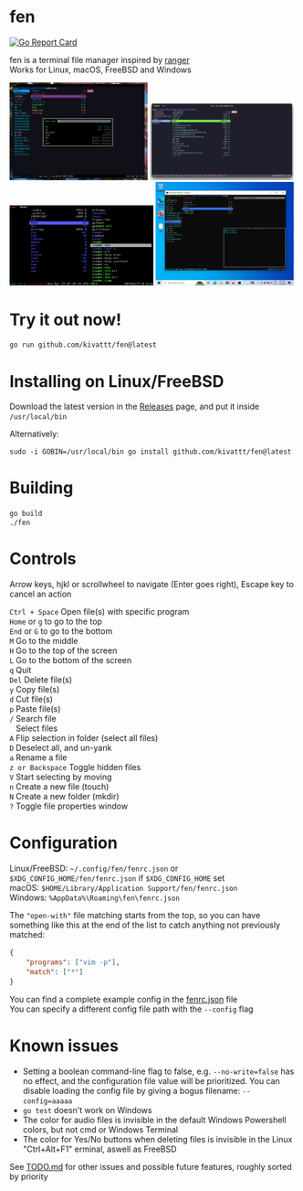# fen

[![Go Report Card](https://goreportcard.com/badge/github.com/kivattt/fen)](https://goreportcard.com/report/github.com/kivattt/fen)

fen is a terminal file manager inspired by [ranger](https://github.com/ranger/ranger)\
Works for Linux, macOS, FreeBSD and Windows

<p float="left">
<img src="screenshots/linux.png" alt="fen running on Linux, in the process of renaming a file" width="48%">
<img src="screenshots/macos.png" alt="fen running on macOS, showing the no-write feature" width="50%">
<img src="screenshots/freebsd.png" alt="fen running on FreeBSD, showing the root file system" width="50%">
<img src="screenshots/windows.png" alt="fen running on Windows, showing the file properties window" width="48%">
</p>

# Try it out now!
```
go run github.com/kivattt/fen@latest
```

# Installing on Linux/FreeBSD
Download the latest version in the [Releases](https://github.com/kivattt/fen/releases) page, and put it inside `/usr/local/bin`

Alternatively:
```console
sudo -i GOBIN=/usr/local/bin go install github.com/kivattt/fen@latest
```

# Building
```
go build
./fen
```

# Controls
Arrow keys, hjkl or scrollwheel to navigate (Enter goes right), Escape key to cancel an action

`Ctrl + Space` Open file(s) with specific program \
`Home` or `g` to go to the top \
`End` or `G` to go to the bottom \
`M` Go to the middle \
`H` Go to the top of the screen \
`L` Go to the bottom of the screen \
`q` Quit \
`Del` Delete file(s) \
`y` Copy file(s) \
`d` Cut file(s) \
`p` Paste file(s) \
`/` Search file \
` ` Select files \
`A` Flip selection in folder (select all files) \
`D` Deselect all, and un-yank \
`a` Rename a file \
`z or Backspace` Toggle hidden files \
`V` Start selecting by moving \
`n` Create a new file (touch) \
`N` Create a new folder (mkdir) \
`?` Toggle file properties window

# Configuration
Linux/FreeBSD: `~/.config/fen/fenrc.json` or `$XDG_CONFIG_HOME/fen/fenrc.json` if `$XDG_CONFIG_HOME` set \
macOS: `$HOME/Library/Application Support/fen/fenrc.json` \
Windows: `%AppData%\Roaming\fen\fenrc.json`

The `"open-with"` file matching starts from the top, so you can have something like this at the end of the list to catch anything not previously matched:
```json
{
    "programs": ["vim -p"],
    "match": ["*"]
}
```

You can find a complete example config in the [fenrc.json](fenrc.json) file \
You can specify a different config file path with the `--config` flag

# Known issues
- Setting a boolean command-line flag to false, e.g. `--no-write=false` has no effect, and the configuration file value will be prioritized. You can disable loading the config file by giving a bogus filename: `--config=aaaaa`
- `go test` doesn't work on Windows
- The color for audio files is invisible in the default Windows Powershell colors, but not cmd or Windows Terminal
- The color for Yes/No buttons when deleting files is invisible in the Linux "Ctrl+Alt+F1" erminal, aswell as FreeBSD

See [TODO.md](TODO.md) for other issues and possible future features, roughly sorted by priority
